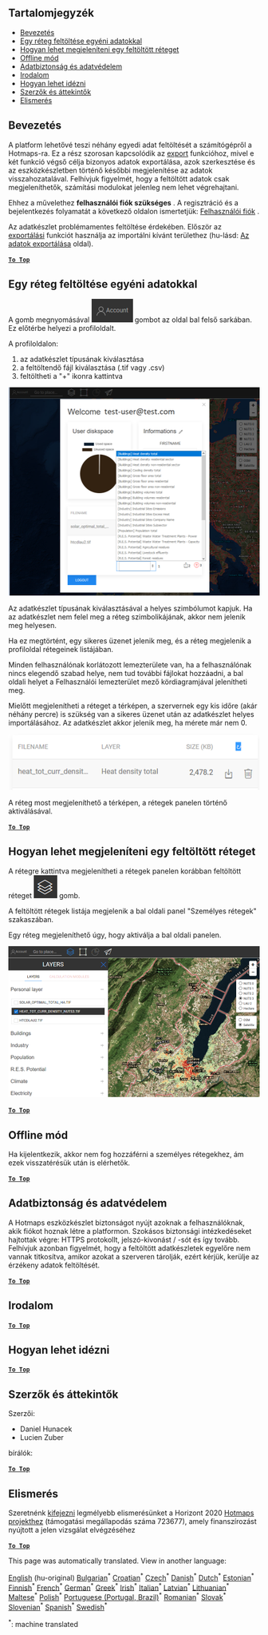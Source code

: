 <h2> Tartalomjegyzék </h2><ul><li> <a href="#Introduction">Bevezetés</a> </li><li> <a href="#How-to-upload-a-layer-with-custom-data">Egy réteg feltöltése egyéni adatokkal</a> </li><li> <a href="#How-to-display-an-uploaded-layer">Hogyan lehet megjeleníteni egy feltöltött réteget</a> </li><li> <a href="#Offline-mode">Offline mód</a> </li><li> <a href="#Data-security-and-privacy">Adatbiztonság és adatvédelem</a> </li><li> <a href="#References">Irodalom</a> </li><li> <a href="#How-to-cite">Hogyan lehet idézni</a> </li><li> <a href="#Authors-and-reviewers">Szerzők és áttekintők</a> </li><li> <a href="#Acknowledgement">Elismerés</a> </li></ul><h2> Bevezetés </h2><p> A platform lehetővé teszi néhány egyedi adat feltöltését a számítógépről a Hotmaps-ra. Ez a rész szorosan kapcsolódik az <a href="Data-export-functionalities">export</a> funkcióhoz, mivel e két funkció végső célja bizonyos adatok exportálása, azok szerkesztése és az eszközkészletben történő későbbi megjelenítése az adatok visszahozatalával. Felhívjuk figyelmét, hogy a feltöltött adatok csak megjeleníthetők, számítási modulokat jelenleg nem lehet végrehajtani. </p><p> Ehhez a művelethez <strong>felhasználói fiók szükséges</strong> . A regisztráció és a bejelentkezés folyamatát a következő oldalon ismertetjük: <a href="Introduction-to-user-interface#Connect">Felhasználói fiók</a> . </p><p> Az adatkészlet problémamentes feltöltése érdekében. Először az <a href="Data-export-functionalities">exportálási</a> funkciót használja az importálni kívánt területhez (hu-lásd: <a href="Data-export-functionalities">Az adatok exportálása</a> oldal). </p><p><ins> <code><strong><a href="#table-of-contents">To Top</a></strong></code> </ins> </p><h2> Egy réteg feltöltése egyéni adatokkal </h2><p> A gomb megnyomásával <img alt="fiók gombra" src="images/account-btn.png"/> gombot az oldal bal felső sarkában. Ez előtérbe helyezi a profiloldalt. </p><p> A profiloldalon: </p><ol><li> az adatkészlet típusának kiválasztása </li><li> a feltöltendő fájl kiválasztása (.tif vagy .csv) </li><li> feltöltheti a &quot;+&quot; ikonra kattintva </li></ol><p><img alt="profiloldal feltöltése" src="images/profile-upload.png"/></p><p> Az adatkészlet típusának kiválasztásával a helyes szimbólumot kapjuk. Ha az adatkészlet nem felel meg a réteg szimbolikájának, akkor nem jelenik meg helyesen. </p><p> Ha ez megtörtént, egy sikeres üzenet jelenik meg, és a réteg megjelenik a profiloldal rétegeinek listájában. </p><p> Minden felhasználónak korlátozott lemezterülete van, ha a felhasználónak nincs elegendő szabad helye, nem tud további fájlokat hozzáadni, a bal oldali helyet a Felhasználói lemezterület mező kördiagramjával jelenítheti meg. </p><p> Mielőtt megjelenítheti a réteget a térképen, a szervernek egy kis időre (akár néhány percre) is szükség van a sikeres üzenet után az adatkészlet helyes importálásához. Az adatkészlet akkor jelenik meg, ha mérete már nem 0. </p><p><img alt="upload_complete" src="images/upload_complete.png"/></p><p> A réteg most megjeleníthető a térképen, a rétegek panelen történő aktiválásával. </p><p><ins> <code><strong><a href="#table-of-contents">To Top</a></strong></code> </ins> </p><h2> Hogyan lehet megjeleníteni egy feltöltött réteget </h2><p> A rétegre kattintva megjelenítheti a rétegek panelen korábban feltöltött réteget <img alt="rétegek gombra" src="images/layers-btn.png"/> gomb. </p><p> A feltöltött rétegek listája megjelenik a bal oldali panel &quot;Személyes rétegek&quot; szakaszában. </p><p> Egy réteg megjeleníthető úgy, hogy aktiválja a bal oldali panelen. </p><p><img alt="feltöltési képernyő réteg" src="images/upload-layers.png"/></p><p><ins> <code><strong><a href="#table-of-contents">To Top</a></strong></code> </ins> </p><h2> Offline mód </h2><p> Ha kijelentkezik, akkor nem fog hozzáférni a személyes rétegekhez, ám ezek visszatérésük után is elérhetők. </p><p><ins> <code><strong><a href="#table-of-contents">To Top</a></strong></code> </ins> </p><h2> Adatbiztonság és adatvédelem </h2><p> A Hotmaps eszközkészlet biztonságot nyújt azoknak a felhasználóknak, akik fiókot hoznak létre a platformon. Szokásos biztonsági intézkedéseket hajtottak végre: HTTPS protokollt, jelszó-kivonást / -sót és így tovább. Felhívjuk azonban figyelmét, hogy a feltöltött adatkészletek egyelőre nem vannak titkosítva, amikor azokat a szerveren tárolják, ezért kérjük, kerülje az érzékeny adatok feltöltését. </p><p><ins> <code><strong><a href="#table-of-contents">To Top</a></strong></code> </ins> </p><h2> Irodalom </h2><p><ins> <code><strong><a href="#table-of-contents">To Top</a></strong></code> </ins> </p><h2> Hogyan lehet idézni </h2><p><ins> <code><strong><a href="#table-of-contents">To Top</a></strong></code> </ins> </p><h2> Szerzők és áttekintők </h2><p> Szerzői: </p><ul><li> Daniel Hunacek </li><li> Lucien Zuber </li></ul><p> bírálók: </p><p><ins> <code><strong><a href="#table-of-contents">To Top</a></strong></code> </ins> </p><h2> Elismerés </h2><p> Szeretnénk <a href="https://www.hotmaps-project.eu">kifejezni</a> legmélyebb elismerésünket a Horizont 2020 <a href="https://www.hotmaps-project.eu">Hotmaps projekthez</a> (támogatási megállapodás száma 723677), amely finanszírozást nyújtott a jelen vizsgálat elvégzéséhez </p><p><ins> <code><strong><a href="#table-of-contents">To Top</a></strong></code> </ins> </p>

This page was automatically translated. View in another language:

[English](../en/Data-upload-functionalities.md) (hu-original) [Bulgarian](../bg/Data-upload-functionalities.md)<sup>\*</sup> [Croatian](../hr/Data-upload-functionalities.md)<sup>\*</sup> [Czech](../cs/Data-upload-functionalities.md)<sup>\*</sup> [Danish](../da/Data-upload-functionalities.md)<sup>\*</sup> [Dutch](../nl/Data-upload-functionalities.md)<sup>\*</sup> [Estonian](../et/Data-upload-functionalities.md)<sup>\*</sup> [Finnish](../fi/Data-upload-functionalities.md)<sup>\*</sup> [French](../fr/Data-upload-functionalities.md)<sup>\*</sup> [German](../de/Data-upload-functionalities.md)<sup>\*</sup> [Greek](../el/Data-upload-functionalities.md)<sup>\*</sup>  [Irish](../ga/Data-upload-functionalities.md)<sup>\*</sup> [Italian](../it/Data-upload-functionalities.md)<sup>\*</sup> [Latvian](../lv/Data-upload-functionalities.md)<sup>\*</sup> [Lithuanian](../lt/Data-upload-functionalities.md)<sup>\*</sup> [Maltese](../mt/Data-upload-functionalities.md)<sup>\*</sup> [Polish](../pl/Data-upload-functionalities.md)<sup>\*</sup> [Portuguese (Portugal, Brazil)](../pt/Data-upload-functionalities.md)<sup>\*</sup> [Romanian](../ro/Data-upload-functionalities.md)<sup>\*</sup> [Slovak](../sk/Data-upload-functionalities.md)<sup>\*</sup> [Slovenian](../sl/Data-upload-functionalities.md)<sup>\*</sup> [Spanish](../es/Data-upload-functionalities.md)<sup>\*</sup> [Swedish](../sv/Data-upload-functionalities.md)<sup>\*</sup> 

<sup>\*</sup>: machine translated
